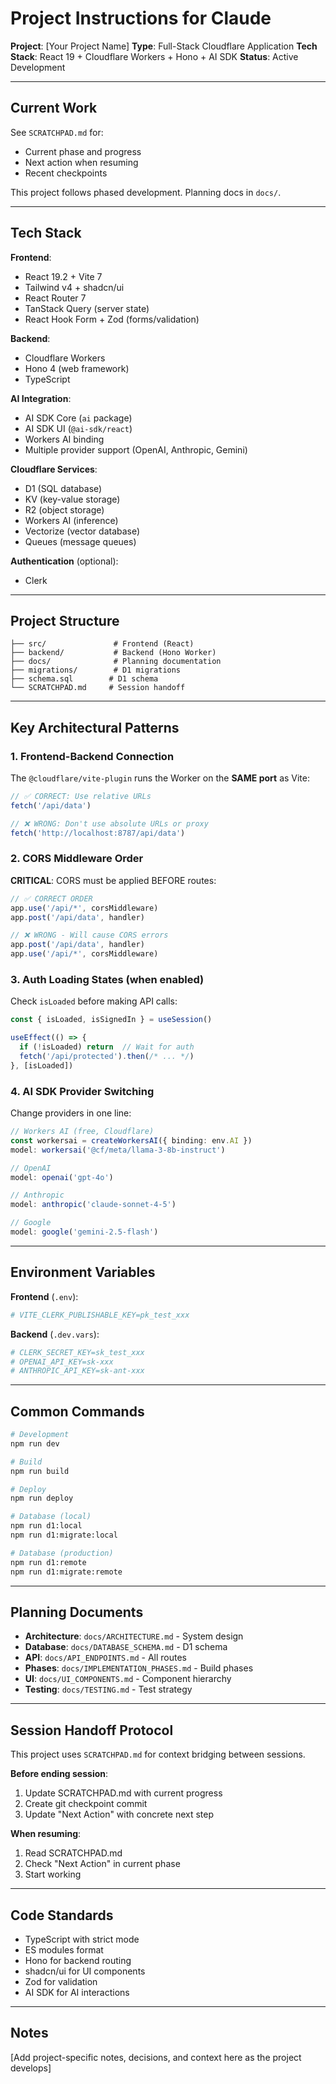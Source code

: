 # Project Instructions for Claude

**Project**: [Your Project Name]
**Type**: Full-Stack Cloudflare Application
**Tech Stack**: React 19 + Cloudflare Workers + Hono + AI SDK
**Status**: Active Development

---

## Current Work

See `SCRATCHPAD.md` for:
- Current phase and progress
- Next action when resuming
- Recent checkpoints

This project follows phased development. Planning docs in `docs/`.

---

## Tech Stack

**Frontend**:
- React 19.2 + Vite 7
- Tailwind v4 + shadcn/ui
- React Router 7
- TanStack Query (server state)
- React Hook Form + Zod (forms/validation)

**Backend**:
- Cloudflare Workers
- Hono 4 (web framework)
- TypeScript

**AI Integration**:
- AI SDK Core (`ai` package)
- AI SDK UI (`@ai-sdk/react`)
- Workers AI binding
- Multiple provider support (OpenAI, Anthropic, Gemini)

**Cloudflare Services**:
- D1 (SQL database)
- KV (key-value storage)
- R2 (object storage)
- Workers AI (inference)
- Vectorize (vector database)
- Queues (message queues)

**Authentication** (optional):
- Clerk

---

## Project Structure

```
├── src/               # Frontend (React)
├── backend/           # Backend (Hono Worker)
├── docs/              # Planning documentation
├── migrations/        # D1 migrations
├── schema.sql        # D1 schema
└── SCRATCHPAD.md     # Session handoff
```

---

## Key Architectural Patterns

### 1. Frontend-Backend Connection

The `@cloudflare/vite-plugin` runs the Worker on the **SAME port** as Vite:

```typescript
// ✅ CORRECT: Use relative URLs
fetch('/api/data')

// ❌ WRONG: Don't use absolute URLs or proxy
fetch('http://localhost:8787/api/data')
```

### 2. CORS Middleware Order

**CRITICAL**: CORS must be applied BEFORE routes:

```typescript
// ✅ CORRECT ORDER
app.use('/api/*', corsMiddleware)
app.post('/api/data', handler)

// ❌ WRONG - Will cause CORS errors
app.post('/api/data', handler)
app.use('/api/*', corsMiddleware)
```

### 3. Auth Loading States (when enabled)

Check `isLoaded` before making API calls:

```typescript
const { isLoaded, isSignedIn } = useSession()

useEffect(() => {
  if (!isLoaded) return  // Wait for auth
  fetch('/api/protected').then(/* ... */)
}, [isLoaded])
```

### 4. AI SDK Provider Switching

Change providers in one line:

```typescript
// Workers AI (free, Cloudflare)
const workersai = createWorkersAI({ binding: env.AI })
model: workersai('@cf/meta/llama-3-8b-instruct')

// OpenAI
model: openai('gpt-4o')

// Anthropic
model: anthropic('claude-sonnet-4-5')

// Google
model: google('gemini-2.5-flash')
```

---

## Environment Variables

**Frontend** (`.env`):
```bash
# VITE_CLERK_PUBLISHABLE_KEY=pk_test_xxx
```

**Backend** (`.dev.vars`):
```bash
# CLERK_SECRET_KEY=sk_test_xxx
# OPENAI_API_KEY=sk-xxx
# ANTHROPIC_API_KEY=sk-ant-xxx
```

---

## Common Commands

```bash
# Development
npm run dev

# Build
npm run build

# Deploy
npm run deploy

# Database (local)
npm run d1:local
npm run d1:migrate:local

# Database (production)
npm run d1:remote
npm run d1:migrate:remote
```

---

## Planning Documents

- **Architecture**: `docs/ARCHITECTURE.md` - System design
- **Database**: `docs/DATABASE_SCHEMA.md` - D1 schema
- **API**: `docs/API_ENDPOINTS.md` - All routes
- **Phases**: `docs/IMPLEMENTATION_PHASES.md` - Build phases
- **UI**: `docs/UI_COMPONENTS.md` - Component hierarchy
- **Testing**: `docs/TESTING.md` - Test strategy

---

## Session Handoff Protocol

This project uses `SCRATCHPAD.md` for context bridging between sessions.

**Before ending session**:
1. Update SCRATCHPAD.md with current progress
2. Create git checkpoint commit
3. Update "Next Action" with concrete next step

**When resuming**:
1. Read SCRATCHPAD.md
2. Check "Next Action" in current phase
3. Start working

---

## Code Standards

- TypeScript with strict mode
- ES modules format
- Hono for backend routing
- shadcn/ui for UI components
- Zod for validation
- AI SDK for AI interactions

---

## Notes

[Add project-specific notes, decisions, and context here as the project develops]
